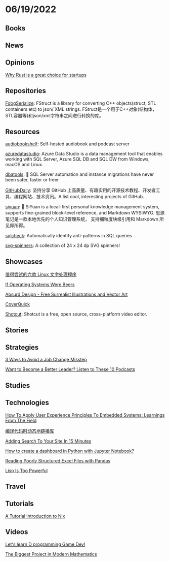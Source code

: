 # 06/19/2022

## Books

## News

## Opinions
[Why Rust is a great choice for startups](https://dailyedit.com/blog/why-rust-is-a-great-choice-for-startups/)

## Repositories
[FdogSerialize](https://github.com/HuaGouFdog/FdogSerialize): FStruct is a library for converting C++ objects(struct, STL containers etc) to json/ XML strings. FStruct是一个用于C++对象(结构体，STL容器等)和json/xml字符串之间进行转换的库。

## Resources
[audiobookshelf](https://github.com/advplyr/audiobookshelf): Self-hosted audiobook and podcast server

[azuredatastudio](https://github.com/microsoft/azuredatastudio): Azure Data Studio is a data management tool that enables working with SQL Server, Azure SQL DB and SQL DW from Windows, macOS and Linux.

[dbatools](https://github.com/dataplat/dbatools): 🚀 SQL Server automation and instance migrations have never been safer, faster or freer

[GitHubDaily](https://github.com/GitHubDaily/GitHubDaily): 坚持分享 GitHub 上高质量、有趣实用的开源技术教程、开发者工具、编程网站、技术资讯。A list cool, interesting projects of GitHub.

[siyuan](https://github.com/siyuan-note/siyuan): 📕 SiYuan is a local-first personal knowledge management system, supports fine-grained block-level reference, and Markdown WYSIWYG. 思源笔记是一款本地优先的个人知识管理系统， 支持细粒度块级引用和 Markdown 所见即所得。

[sqlcheck](https://github.com/jarulraj/sqlcheck): Automatically identify anti-patterns in SQL queries

[svg-spinners](https://github.com/n3r4zzurr0/svg-spinners): A collection of 24 x 24 dp SVG spinners!

## Showcases
[值得尝试的六款 Linux 文字处理程序](https://linux.cn/article-14693-1.html)

[If Operating Systems Were Beers](https://beerme.com/beeros.php)

[Absurd Design - Free Surrealist Illustrations and Vector Art](https://absurd.design/)

[CoverQuick](https://www.coverquick.co/)

[Shotcut](https://www.shotcut.org/): Shotcut is a free, open source, cross-platform video editor.

## Stories

## Strategies
[3 Ways to Avoid a Job Change Misstep](https://ianmcallister.substack.com/p/3-ways-to-avoid-a-job-change-misstep?s=r)

[Want to Become a Better Leader? Listen to These 10 Podcasts](https://paperform.co/blog/best-leadership-podcasts/)

## Studies

## Technologies
[How To Apply User Experience Principles To Embedded Systems: Learnings From The Field](https://www.smashingmagazine.com/2022/06/user-experience-principles-embedded-systems/)

[编译代码时动态地链接库](https://linux.cn/article-14690-1.html)

[Adding Search To Your Site In 15 Minutes](https://www.smashingmagazine.com/2022/06/adding-search-website-sitesearch360/)

[How to create a dashboard in Python with Jupyter Notebook?](https://mljar.com/blog/dashboard-python-jupyter-notebook/)

[Reading Poorly Structured Excel Files with Pandas](https://pbpython.com/pandas-excel-range.html)

[Lisp Is Too Powerful](https://wiki.c2.com/?LispIsTooPowerful)

## Travel

## Tutorials
[A Tutorial Introduction to Nix](https://rgoswami.me/posts/ccon-tut-nix/)

## Videos
[Let's learn D programming Game Dev!](https://www.youtube.com/playlist?list=PLgM-lc_kSqFQPF0UXgmFZpZalqcrSofe-)

[The Biggest Project in Modern Mathematics](https://www.youtube.com/watch?v=_bJeKUosqoY)
